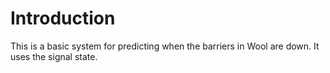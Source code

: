# Introduction

This is a basic system for predicting when the barriers in Wool are down. It uses the signal state. 


